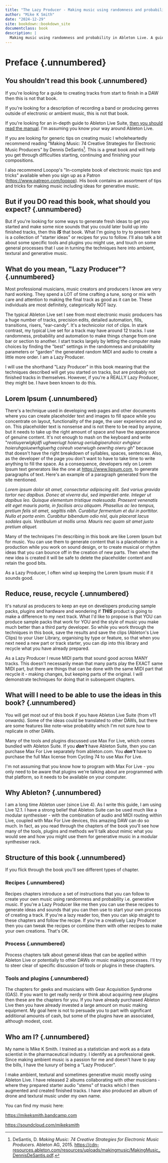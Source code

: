 ```yaml
---
title: "The Lazy Producer - Making music using randomness and probability in Ableton Live"
author: "Mike K Smith"
date: "2024-12-29"
site: bookdown::bookdown_site
documentclass: book
description: |
  Making music using randomness and probability in Ableton Live. A guide to creating generative music. With recipes.
---
```


# Preface {.unnumbered}

## You shouldn't read this book {.unnumbered}

If you're looking for a guide to creating tracks from start to finish in a DAW
then this is not that book.

If you're looking for a description of recording a band or producing genres
outside of electronic or ambient music, this is not that book.

If you're looking for an in-depth guide to Ableton Live Suite, [then you should
read the manual](https://www.ableton.com/en/manual/welcome-to-live/). I'm
assuming you know your way around Ableton Live.

If you are looking for generic tips on creating music I wholeheartedly recommend
reading "Making Music: 74 Creative Strategies for Electronic Music Producers" by
Dennis DeSantis[^index-1]. This is a great book and will help you get through
difficulties starting, continuing and finishing your compositions.

[^index-1]: DeSantis, D. *Making Music: 74 Creative Strategies for Electronic
Music Producers*. Ableton AG,
2015. <https://cdn-resources.ableton.com/resources/uploads/makingmusic/MakingMusic_DennisDeSantis.pdf>.

I also recommend Loopop's "In-complete book of electronic music tips and tricks"
available when you sign up as a Patron (<https://www.patreon.com/loopop>). His
book contains an assortment of tips and tricks for making music including ideas
for generative music.

## But if you DO read this book, what should you expect? {.unnumbered}

But if you're looking for some ways to generate fresh ideas to get you started
and make some nice sounds that you could later build up into finished tracks,
then this ***IS*** that book. What I'm going to try to present here is a
collection of "starter ideas" or recipes for you to follow. I'll also talk a bit
about some specific tools and plugins you might use, and touch on some general
processes that I use in turning the techniques here into ambient, textural and
generative music.

## What do you mean, "Lazy Producer"? {.unnumbered}

Most professional musicians, music creators and producers I know are very hard
working. They spend a LOT of time crafting a tune, song or mix with care and
attention to making the final track as good as it can be. These individuals are
most definitely, categorically NOT lazy.

The typical Ableton Live set I see from most electronic music producers has a
huge number of tracks, precision edits, detailed automation, fills, transitions,
risers, "ear-candy". It's a technicolor riot of clips. In stark contrast, my
typical Live set for a track may have around 12 tracks. I use randomness,
probability and automation to make things change from one bar or section to
another. I start tracks largely by letting the computer make choices by finding
the "best" settings in the randomness and probability parameters or "garden" the
generated random MIDI and audio to create a little more order. I am a Lazy
Producer.

I will use the shorthand "Lazy Producer" in this book meaning that the
techniques described will get you started on tracks, but are probably not
finished tracks in themselves. However, if you're a REALLY Lazy Producer, they
might be. I have been known to do this.

## Lorem Ipsum {.unnumbered}

There's a technique used in developing web pages and other documents where you
can create placeholder text and images to fill space while you concentrate on
layout, functionality of the page, the user experience and so on. This
placeholder text is nonsense and is not there to be read by anyone, but it needs
to take up the right amount of space and have the appearance of genuine content.
It's not enough to mash on the keyboard and write "*reotiuyerwlgkjdfi ughweriugt
hoierug oeriubgioeruhoicr evhgieur hoieruhgoiuewrhgiuerhg coireuh voerwiugh
oewrihg oiwru gh*" because that doesn't have the right breakdown of syllables,
spaces, sentences. Also, as the developer of the page you don't want to have to
take time to write anything to fill the space. As a consequence, developers rely
on Lorem Ipsum text generators like the one at <https://www.lipsum.com>, to
generate paragraphs of text. Here's an example of a paragraph generated from the
site mentioned.

*Lorem ipsum dolor sit amet, consectetur adipiscing elit. Sed varius gravida tortor nec dapibus. Donec at viverra dui, sed imperdiet ante. Integer ut dapibus leo. Quisque elementum tristique malesuada. Praesent venenatis elit eget mauris porta, in facilisis arcu aliquam. Phasellus ac leo tempus, pretium felis sit amet, sagittis nibh. Curabitur fermentum et dui in porttitor. Nulla et porta enim. Curabitur bibendum odio nisl, quis placerat lacus sodales quis. Vestibulum ut mollis urna. Mauris nec quam sit amet justo pretium aliquet.*

Many of the techniques I'm describing in this book are like Lorem Ipsum but for
music. You can use them to generate content that is a placeholder in a
production while you work on sound design, or to create musical or rhythm ideas
that you can bounce off in the creation of new parts. Then when the new idea is
created it will be safe to delete the placeholder content and retain the good
bits.

As a Lazy Producer, I often wind up keeping the Lorem Ipsum music if it sounds good.

## Reduce, reuse, recycle {.unnumbered}

It's natural as producers to keep an eye on developers producing sample packs,
plugins and hardware and wondering if ***THIS*** product is going to make a
difference to my next track. What I'd like to propose is that YOU can produce
sample packs that work for YOU and the style of music you make much better than
a third party developer. So while you work through the techniques in this book,
save the results and save the clips (Ableton's Live Clips) to your User Library,
organising by type or feature, so that when you next need a new part or track
starter, you can dip into this library and recycle what you have already
prepared.

As a Lazy Producer I reuse MIDI parts that sound good across MANY tracks. This
doesn't necessarily mean that many parts play the EXACT same MIDI part, but
there are things that can be done with the same MIDI part that recycle it -
making changes, but keeping parts of the original. I will demonstrate techniques
for doing that in subsequent chapters.

## What will I need to be able to use the ideas in this book? {.unnumbered}

You will get most out of this book if you have Ableton Live Suite (from v11
onwards). Some of the ideas could be translated to other DAWs, but there are
some features like note-wise probability which I'm not sure how to replicate in
other DAWs.

Many of the tools and plugins discussed use Max For Live, which comes bundled
with Ableton Suite. If you ***don't*** have Ableton Suite, then you can purchase
Max For Live separately from ableton.com. You ***don't*** have to purchase the
full Max license from Cycling 74 to use Max For Live.

I'm not assuming that you know how to program with Max For Live - you only need
to be aware that plugins we're talking about are programmed with that platform,
so it needs to be available on your computer.

## Why Ableton? {.unnumbered}

I am a long time Ableton user (since Live 4). As I write this guide, I am using
Live 12.1. I have a strong belief that Ableton Suite can be used much like a
modular synthesiser - with the combination of audio and MIDI routing within
Live, coupled with Max For Live devices, this amazing DAW can do so much. In
fact, as you read through the chapters of the book you'll see how many of the
tools, plugins and methods we'll talk about mimic what you would see and how you
might use them for generative music in a modular synthesiser rack.

## Structure of this book {.unnumbered}

If you flick through the book you'll see different types of chapter.

### Recipes {.unnumbered}

Recipes chapters introduce a set of instructions that you can follow to create
your own music using randomness and probability i.e. generative music. If you're
a Lazy Producer like me then you can use these recipes to generate ideas and
sounds that you can then use to start your own process of creating a track. If
you're a lazy reader too, then you can skip straight to these chapters and
follow the recipe. If you're a creatively Lazy Producer then you can tweak the
recipes or combine them with other recipes to make your own creations. That's
OK.

### Process {.unnumbered}

Process chapters talk about general ideas that can be applied within Ableton
Live or potentially to other DAWs or music making processes. I'll try to steer
clear of specific discussion of tools or plugins in these chapters.

### Tools and plugins {.unnumbered}

The chapters for geeks and musicians with Gear Acquisition Syndrome (GAS). If
you want to get really nerdy or think about acquiring new plugins then these are
the chapters for you. If you have already purchased Ableton Live then you have
already invested a large amount on music making equipment. My goal here is not
to persuade you to part with significant additional amounts of cash, but some of
the plugins have an associated, although modest, cost.

## Who am I? {.unnumbered}

My name is Mike K Smith. I trained as a statistician and work as a data
scientist in the pharmaceutical industry. I identify as a professional geek.
Since making ambient music is a passion for me and doesn't have to pay the
bills, I have the luxury of being a "Lazy Producer".

I make ambient, textural and sometimes generative music mostly using Ableton
Live. I have released 2 albums collaborating with other musicians - where they
prepared starter audio "stems" of tracks which I then augmented and created
finished tracks. I have also produced an album of drone and textural music under
my own name.

You can find my music here:

<https://mikeksmith.bandcamp.com>

<https://soundcloud.com/mikeksmith>
